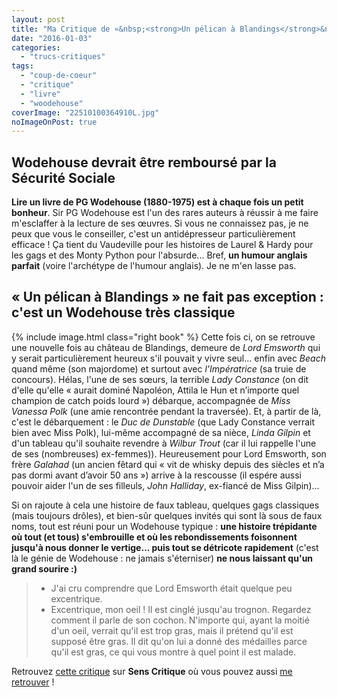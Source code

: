```yaml
---
layout: post
title: "Ma Critique de «&nbsp;<strong>Un pélican à Blandings</strong>&nbsp;» de <em><abbr>PG</abbr> Wodehouse</em>"
date: "2016-01-03"
categories: 
  - "trucs-critiques"
tags: 
  - "coup-de-coeur"
  - "critique"
  - "livre"
  - "woodehouse"
coverImage: "22510100364910L.jpg"
noImageOnPost: true
---
```


## Wodehouse devrait être remboursé par la Sécurité Sociale

**Lire un livre de PG Wodehouse (1880-1975) est à chaque fois un petit bonheur**. Sir PG Wodehouse est l'un des rares auteurs à réussir à me faire m'esclaffer à la lecture de ses œuvres. Si vous ne connaissez pas, je ne peux que vous le conseiller, c'est un antidépresseur particulièrement efficace ! Ça tient du Vaudeville pour les histoires de Laurel & Hardy pour les gags et des Monty Python pour l'absurde... Bref, **un humour anglais parfait** (voire l'archétype de l'humour anglais). Je ne m'en lasse pas.

## « Un pélican à Blandings » ne fait pas exception : c'est un Wodehouse très classique

{% include image.html class="right book" %}
Cette fois ci, on se retrouve une nouvelle fois au château de Blandings, demeure de _Lord Emsworth_ qui y serait particulièrement heureux s'il pouvait y vivre seul... enfin avec _Beach_ quand même (son majordome) et surtout avec _l'Impératrice_ (sa truie de concours). Hélas, l'une de ses sœurs, la terrible _Lady Constance_ (on dit d'elle qu'elle « aurait dominé Napoléon, Attila le Hun et n’importe quel champion de catch poids lourd ») débarque, accompagnée de _Miss Vanessa Polk_ (une amie rencontrée pendant la traversée). Et, à partir de là, c'est le débarquement : le _Duc de Dunstable_ (que Lady Constance verrait bien avec Miss Polk), lui-même accompagné de sa nièce, _Linda Gilpin_ et d'un tableau qu'il souhaite revendre à _Wilbur Trout_ (car il lui rappelle l'une de ses (nombreuses) ex-femmes)). Heureusement pour Lord Emsworth, son frère _Galahad_ (un ancien fêtard qui « vit de whisky depuis des siècles et n’a pas dormi avant d’avoir 50 ans ») arrive à la rescousse (il espére aussi pouvoir aider l'un de ses filleuls, _John Halliday_, ex-fiancé de Miss Gilpin)...

Si on rajoute à cela une histoire de faux tableau, quelques gags classiques (mais toujours drôles), et bien-sûr quelques invités qui sont là sous de faux noms, tout est réuni pour un Wodehouse typique : **une histoire trépidante où tout (et tous) s'embrouille et où les rebondissements foisonnent jusqu'à nous donner le vertige... puis tout se détricote rapidement** (c'est là le génie de Wodehouse : ne jamais s'éterniser) **ne nous laissant qu'un grand sourire :)**

<blockquote class="citation">
	<div>
		<ul>
			<li>J'ai cru comprendre que Lord Emsworth était quelque peu excentrique.</li>
			<li>Excentrique, mon oeil ! Il est cinglé jusqu'au trognon. Regardez comment il parle de son cochon. N'importe qui, ayant la moitié d'un oeil, verrait qu'il est trop gras, mais il prétend qu'il est supposé être gras. Il dit qu'on lui a donné des médailles parce qu'il est gras, ce qui vous montre à quel point il est malade.</li>
		</ul>
	</div>
</blockquote>

Retrouvez [cette critique](http://www.senscritique.com/livre/Un_pelican_a_Blandings/critique/79025410) sur **Sens Critique** où vous pouvez aussi [me retrouver](http://www.senscritique.com/Arnaud_Malon) !
